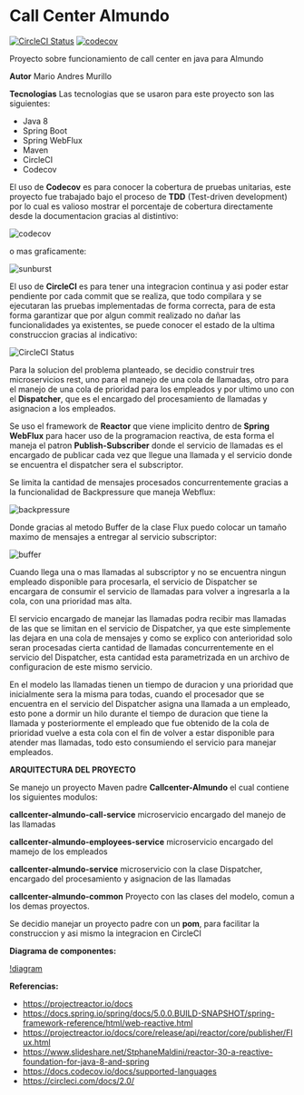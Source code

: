# Call Center Almundo 
[![CircleCI Status](https://circleci.com/gh/mariomurillo/Callcenter-Almundo.svg?style=svg)][circleci]
[![codecov](https://codecov.io/gh/mariomurillo/Callcenter-Almundo/branch/develop/graph/badge.svg)][codecov]

[circleci]: https://circleci.com/gh/mariomurillo/Callcenter-Almundo
[codecov]: https://codecov.io/gh/mariomurillo/Callcenter-Almundo

Proyecto sobre funcionamiento de call center en java para Almundo

**Autor** Mario Andres Murillo

**Tecnologias** Las tecnologias que se usaron para este proyecto son las siguientes:
* Java 8
* Spring Boot
* Spring WebFlux
* Maven
* CircleCI
* Codecov

El uso de **Codecov** es para conocer la cobertura de pruebas unitarias, este proyecto fue trabajado bajo el proceso de **TDD** (Test-driven development) por lo cual es valioso mostrar el porcentaje de cobertura directamente desde la documentacion gracias al distintivo:

![codecov](https://codecov.io/gh/mariomurillo/Callcenter-Almundo/branch/develop/graph/badge.svg)

o mas graficamente: 

![sunburst](https://codecov.io/gh/mariomurillo/Callcenter-Almundo/branch/develop/graphs/sunburst.svg)

El uso de **CircleCI** es para tener una integracion continua y asi poder estar pendiente por cada commit que se realiza, que todo compilara y se ejecutaran las pruebas implementadas de forma correcta, para de esta forma garantizar que por algun commit realizado no dañar las funcionalidades ya existentes, se puede conocer el estado de la ultima construccion gracias al indicativo:

![CircleCI Status](https://circleci.com/gh/mariomurillo/Callcenter-Almundo.svg?style=svg)

Para la solucion del problema planteado, se decidio construir tres microservicios rest, uno para el manejo de una cola de llamadas, otro para el manejo de una cola de prioridad para los empleados y por ultimo uno con el **Dispatcher**, que es el encargado del procesamiento de llamadas y asignacion a los empleados. 

Se uso el framework de **Reactor** que viene implicito dentro de **Spring WebFlux** para hacer uso de la programacion reactiva, de esta forma el maneja el patron **Publish-Subscriber** donde el servicio de llamadas es el encargado de publicar cada vez que llegue una llamada y el servicio donde se encuentra el dispatcher sera el subscriptor.

Se limita la cantidad de mensajes procesados concurrentemente gracias a la funcionalidad de Backpressure que maneja Webflux:

![backpressure](https://image.slidesharecdn.com/springone2016reactor3060mn-160909143255/95/reactor-30-a-reactive-foundation-for-java-8-and-spring-7-638.jpg?cb=1473431998)

Donde gracias al metodo Buffer de la clase Flux puedo colocar un tamaño maximo de mensajes a entregar al servicio subscriptor:

![buffer](https://raw.githubusercontent.com/reactor/reactor-core/v3.1.3.RELEASE/src/docs/marble/buffersize.png)

Cuando llega una o mas llamadas al subscriptor y no se encuentra ningun empleado disponible para procesarla, el servicio de Dispatcher se encargara de consumir el servicio de llamadas para volver a ingresarla a la cola, con una prioridad mas alta.

El servicio encargado de manejar las llamadas podra recibir mas llamadas de las que se limitan en el servicio de Dispatcher, ya que este simplemente las dejara en una cola de mensajes y como se explico con anterioridad solo seran procesadas cierta cantidad de llamadas concurrentemente en el servicio del Dispatcher, esta cantidad esta parametrizada en un archivo de configuracion de este mismo servicio.

En el modelo las llamadas tienen un tiempo de duracion y una prioridad que inicialmente sera la misma para todas, cuando el procesador que se encuentra en el servicio del Dispatcher asigna una llamada a un empleado, esto pone a dormir un hilo durante el tiempo de duracion que tiene la llamada y posteriormente el empleado que fue obtenido de la cola de prioridad vuelve a esta cola con el fin de volver a estar disponible para atender mas llamadas, todo esto consumiendo el servicio para manejar empleados. 

**ARQUITECTURA DEL PROYECTO**

Se manejo un proyecto Maven padre **Callcenter-Almundo** el cual contiene los siguientes modulos:

**callcenter-almundo-call-service** microservicio encargado del manejo de las llamadas

**callcenter-almundo-employees-service** microservicio encargado del mamejo de los empleados

**callcenter-almundo-service** microservicio con la clase Dispatcher, encargado del procesamiento y asignacion de las llamadas

**callcenter-almundo-common** Proyecto con las clases del modelo, comun a los demas proyectos.

Se decidio manejar un proyecto padre con un **pom**, para facilitar la construccion y asi mismo la integracion en CircleCI

**Diagrama de componentes:**

[!diagram](https://raw.githubusercontent.com/mariomurillo/Callcenter-Almundo/develop/callcenter-almundo-common/src/main/resources/img/almundo.png)

**Referencias:**
* https://projectreactor.io/docs
* https://docs.spring.io/spring/docs/5.0.0.BUILD-SNAPSHOT/spring-framework-reference/html/web-reactive.html
* https://projectreactor.io/docs/core/release/api/reactor/core/publisher/Flux.html
* https://www.slideshare.net/StphaneMaldini/reactor-30-a-reactive-foundation-for-java-8-and-spring
* https://docs.codecov.io/docs/supported-languages
* https://circleci.com/docs/2.0/
